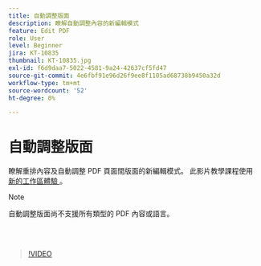 ```yaml
---
title: 自動調整版面
description: 瞭解自動調整內容的新編輯模式
feature: Edit PDF
role: User
level: Beginner
jira: KT-10835
thumbnail: KT-10835.jpg
exl-id: f6d9daa7-5022-4581-9a24-42637cf5fd47
source-git-commit: 4e6fbf91e96d26f9ee8f1105ad68738b9450a32d
workflow-type: tm+mt
source-wordcount: '52'
ht-degree: 0%

---
```


# 自動調整版面

瞭解重排內容及自動調整 PDF 頁面間版面的新編輯模式。 此影片教學課程使用 [ 新的工作區體驗 ](new-workspace.md) 。

>[!NOTE]
>
>自動調整版面尚不支援所有類型的 PDF 內容或語言。

<br> 

>[!VIDEO](https://video.tv.adobe.com/v/346975?quality=12&learn=on&hidetitle=true)
